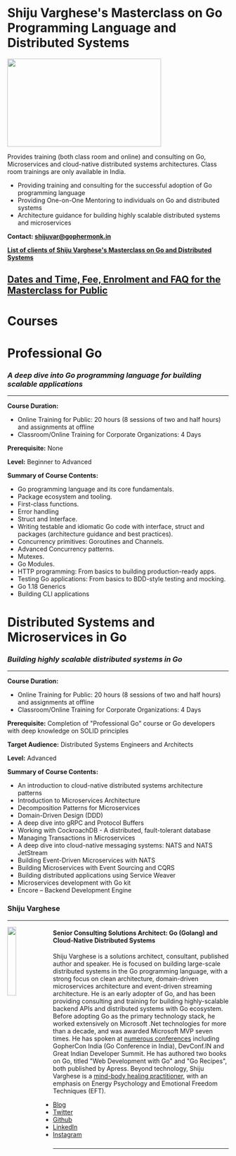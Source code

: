 # Shiju Varghese's Masterclass on Go Programming Language and Distributed Systems
<a href="(https://medium.com/@shijuvar"><img src="https://github.com/shijuvar/shijuvar/blob/master/img/go_red_logo.png" align="center" height="200" width="350" ></a>

Provides training (both class room and online) and consulting on Go, Microservices and cloud-native distributed systems architectures. Class room trainings are only available in India. 

* Providing training and consulting for the successful adoption of Go programming language 
* Providing One-on-One Mentoring to individuals on Go and distributed systems 
* Architecture guidance for building highly scalable distributed systems and microservices

**Contact: shijuvar@gophermonk.in**

**[List of clients of Shiju Varghese's Masterclass on Go and Distributed Systems](https://github.com/shijuvar/shijuvar/blob/master/golang-clients.md)**

## [Dates and Time, Fee, Enrolment and FAQ for the Masterclass for Public](https://github.com/shijuvar/shijuvar/blob/master/active_masterclass.md)

# Courses
# Professional Go  
### *A deep dive into Go programming language for building scalable applications*
-------------------------------

**Course Duration:**  
* Online Training for Public: 20 hours (8 sessions of two and half hours) and assignments at offline
* Classroom/Online Training for Corporate Organizations: 4 Days

**Prerequisite:**  None

**Level:** Beginner to Advanced 

**Summary of Course Contents:** 
*	Go programming language and its core fundamentals.
* Package ecosystem and tooling.
*	First-class functions.
* Error handling
*	Struct and Interface.
* Writing testable and idiomatic Go code with interface, struct and packages (architecture guidance and best practices).
*	Concurrency primitives: Goroutines and Channels.
*	Advanced Concurrency patterns.
* Mutexes.
* Go Modules.
* HTTP programming: From basics to building production-ready apps.
*	Testing Go applications: From basics to BDD-style testing and mocking.
* Go 1.18 Generics
* Building CLI applications


# Distributed Systems and Microservices in Go
### *Building highly scalable distributed systems in Go*
--------------------------------------------------------
**Course Duration:** 
* Online Training for Public: 20 hours (8 sessions of two and half hours) and assignments at offline
* Classroom/Online Training for Corporate Organizations: 4 Days

**Prerequisite:**  Completion of "Professional Go" course or Go developers with deep knowledge on SOLID principles 

**Target Audience:** Distributed Systems Engineers and Architects

**Level:** Advanced 

**Summary of Course Contents:**  
* An introduction to cloud-native distributed systems architecture patterns
* Introduction to Microservices Architecture
* Decomposition Patterns for Microservices 
* Domain-Driven Design (DDD)
* A deep dive into gRPC and Protocol Buffers
* Working with CockroachDB - A distributed, fault-tolerant database 
* Managing Transactions in Microservices
* A deep dive into cloud-native messaging systems: NATS and NATS JetStream 
* Building Event-Driven Microservices with NATS
* Building Microservices with Event Sourcing and CQRS
* Building distributed applications using Service Weaver
* Microservices development with Go kit
* Encore – Backend Development Engine

  
  

### Shiju Varghese
--------------------------------------------------------

<a href="(https://medium.com/@shijuvar"><img src="https://avatars0.githubusercontent.com/u/1546448" align="left" height="20%" width="20%"></a> 
#### Senior Consulting Solutions Architect: Go (Golang) and Cloud-Native Distributed Systems 
Shiju Varghese is a solutions architect, consultant, published author and speaker. He is focused on building large-scale distributed systems in the Go programming language, with a strong focus on clean architecture, domain-driven microservices architecture and event-driven streaming architecture. He is an early adopter of Go, and has been providing consulting and training for building highly-scalable backend APIs and distributed systems with Go ecosystem. Before adopting Go as the primary technology stack, he worked extensively on Microsoft .Net technologies for more than a decade, and was awarded Microsoft MVP seven times. He has spoken at [numerous conferences](https://github.com/shijuvar/shijuvar/blob/master/conferences.md) including GopherCon India (Go Conference in India), DevConf.IN and Great Indian Developer Summit. He has authored two books on Go, titled "Web Development with Go" and "Go Recipes", both published by Apress.
Beyond technology, Shiju Varghese is a [mind-body healing practitioner](https://github.com/shijuvar/shijuvar/blob/master/mindbody-healing.md), with an emphasis on Energy Psychology and Emotional Freedom Techniques (EFT).

* [Blog](https://medium.com/@shijuvar)
* [Twitter](https://twitter.com/shijucv)
* [Github](https://github.com/shijuvar)
* [LinkedIn](https://linkedin.com/in/shijuvar)
* [Instagram](https://www.instagram.com/shijuvar/)

###
--------------------------
